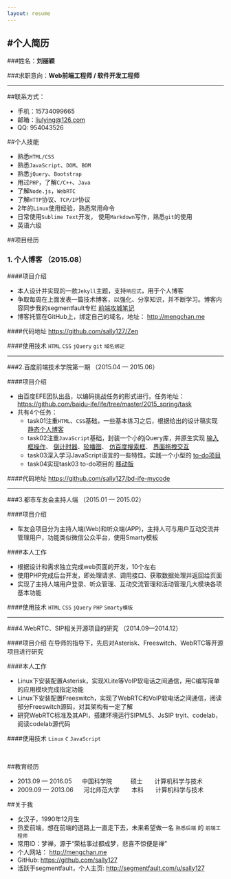 ```yaml
---
layout: resume
---
```



#个人简历
---

###姓名：**刘丽颖**

###求职意向：**Web前端工程师 / 软件开发工程师**

---

##联系方式：
- 手机：15734099665
- 邮箱：liulying@126.com
- QQ:  954043526

##个人技能
- 熟悉`HTML/CSS`
- 熟悉`JavaScript`、`DOM`、`BOM`
- 熟悉`jQuery`、`Bootstrap`
- 用过`PHP`，了解`C/C++`、`Java`
- 了解`Node.js`，`WebRTC`
- 了解`HTTP`协议、`TCP/IP`协议
- 2年的`Linux`使用经验，熟悉常用命令
- 日常使用`Sublime Text`开发， 使用`Markdown`写作，熟悉`git`的使用
- 英语六级


##项目经历

### 1. 个人博客      （2015.08）

####项目介绍
 - 本人设计并实现的一款`Jekyll`主题，支持`响应式`，用于个人博客
 - 争取每周在上面发表一篇技术博客，以强化、分享知识，并不断学习。博客内容同步我的segmentfault专栏 <a href="http://segmentfault.com/blog/sallyfenotes" target="_blank">前端攻城笔记</a>
 - 博客托管在GitHub上，绑定自己的域名，地址： <a href="http://mengchan.me" target="_blank">http://mengchan.me</a>

####代码地址
<a href="https://github.com/sally127/Zen" target="_blank">https://github.com/sally127/Zen</a>

####使用技术
`HTML`  `CSS`  `jQuery` `git` `域名绑定`

---

###2.百度前端技术学院第一期    （2015.04 — 2015.06）

####项目介绍
- 由百度EFE团队出品，以编码挑战任务的形式进行。任务地址： <a href="https://github.com/baidu-ife/ife/tree/master/2015_spring/task" target="_blank">https://github.com/baidu-ife/ife/tree/master/2015_spring/task</a>
- 共有4个任务：
  - task01注重`HTML`、`CSS`基础，一些基本练习之后，根据给出的设计稿实现 <a href="http://sally127.github.io/gallery/index.html" target="_blank">静态个人博客</a>
  - task02注重`JavaScript`基础，封装一个小的jQuery库，并原生实现 <a href="http://sally127.github.io/gallery/task2/task0002_1.html" target="_blank">输入框操作</a>、 <a href="http://sally127.github.io/gallery/task2/task0002_2.html" target="_blank">倒计时器</a>、<a href="http://sally127.github.io/gallery/task2/task0002_3.html" target="_blank">轮播图</a>、 <a href="http://sally127.github.io/gallery/task2/task0002_4.html" target="_blank">仿百度搜索框</a>、 <a href="http://sally127.github.io/gallery/task2/task0002_5.html" target="_blank">界面拖拽交互</a>
  - task03深入学习JavaScript语言的一些特性。实践一个小型的 <a href="http://sally127.github.io/gallery/task3/index.html" target="_blank">to-do项目</a>
  - task04实现task03 to-do项目的 <a href="http://sally127.github.io/gallery/task4/index.html" target="_blank">移动版</a>

####代码地址
<a href="https://github.com/sally127/bd-ife-mycode" target="_blank">https://github.com/sally127/bd-ife-mycode</a>

---

###3.都市车友会主持人端    （2015.01 — 2015.02）

####项目介绍
- 车友会项目分为主持人端(Web)和听众端(APP)，主持人可与用户互动交流并管理用户，功能类似微信公众平台，使用Smarty模板

####本人工作
- 根据设计和需求独立完成web页面的开发，10个左右
- 使用PHP完成后台开发，即处理请求、调用接口、获取数据处理并返回给页面
- 实现了主持人端用户登录、听众管理、互动交流管理和活动管理几大模块各项基本功能

####使用技术
`HTML` `CSS`  `jQuery` `PHP` `Smarty模板`

---

###4.WebRTC、SIP相关开源项目的研究 （2014.09—2014.12）

####项目介绍
在导师的指导下，先后对Asterisk、Freeswitch、WebRTC等开源项目进行研究

####本人工作
- Linux下安装配置Asterisk，实现XLite等VoIP软电话之间通信，用C编写简单的应用模块完成指定功能
- Linux下安装配置Freeswitch，实现了WebRTC和VoIP软电话之间通信，阅读部分Freeswitch源码，对其架构有一定了解
- 研究WebRTC标准及其API，搭建环境运行SIPML5、JsSIP tryit、codelab，阅读codelab源代码

####使用技术
`Linux` `C`  `JavaScript`

<br>

##教育经历

- 2013.09 — 2016.05&nbsp;&nbsp;&nbsp;&nbsp;&nbsp;&nbsp;中国科学院  &nbsp;&nbsp;&nbsp;&nbsp;&nbsp;&nbsp;&nbsp;&nbsp;&nbsp;&nbsp;硕士  &nbsp;&nbsp;&nbsp;&nbsp;&nbsp;&nbsp;计算机科学与技术
- 2009.09 — 2013.06&nbsp;&nbsp;&nbsp;&nbsp;&nbsp;&nbsp;河北师范大学  &nbsp;&nbsp;&nbsp;&nbsp;&nbsp;&nbsp;本科&nbsp;&nbsp;&nbsp;&nbsp;&nbsp;&nbsp;  计算机科学与技术


##关于我
- 女汉子，1990年12月生
- 热爱前端，想在前端的道路上一直走下去，未来希望做一名 `熟悉后端` 的 `前端工程师`
- 常用ID：梦禅，源于“荣枯事过都成梦，悲喜不惊便是禅”
- 个人网站： <a href="http://mengchan.me" target="_blank">http://mengchan.me</a>
- GitHub: <a href="https://github.com/sally127" target="_blank">https://github.com/sally127</a>
- 活跃于segmentfault，个人主页: <a href="http://segmentfault.com/u/sally127" target="_blank">http://segmentfault.com/u/sally127</a>


